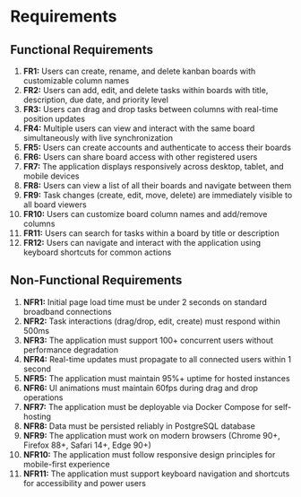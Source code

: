 # Requirements

## Functional Requirements

1. **FR1:** Users can create, rename, and delete kanban boards with customizable column names
2. **FR2:** Users can add, edit, and delete tasks within boards with title, description, due date, and priority level
3. **FR3:** Users can drag and drop tasks between columns with real-time position updates
4. **FR4:** Multiple users can view and interact with the same board simultaneously with live synchronization
5. **FR5:** Users can create accounts and authenticate to access their boards
6. **FR6:** Users can share board access with other registered users
7. **FR7:** The application displays responsively across desktop, tablet, and mobile devices
8. **FR8:** Users can view a list of all their boards and navigate between them
9. **FR9:** Task changes (create, edit, move, delete) are immediately visible to all board viewers
10. **FR10:** Users can customize board column names and add/remove columns
11. **FR11:** Users can search for tasks within a board by title or description
12. **FR12:** Users can navigate and interact with the application using keyboard shortcuts for common actions

## Non-Functional Requirements

1. **NFR1:** Initial page load time must be under 2 seconds on standard broadband connections
2. **NFR2:** Task interactions (drag/drop, edit, create) must respond within 500ms
3. **NFR3:** The application must support 100+ concurrent users without performance degradation
4. **NFR4:** Real-time updates must propagate to all connected users within 1 second
5. **NFR5:** The application must maintain 95%+ uptime for hosted instances
6. **NFR6:** UI animations must maintain 60fps during drag and drop operations
7. **NFR7:** The application must be deployable via Docker Compose for self-hosting
8. **NFR8:** Data must be persisted reliably in PostgreSQL database
9. **NFR9:** The application must work on modern browsers (Chrome 90+, Firefox 88+, Safari 14+, Edge 90+)
10. **NFR10:** The application must follow responsive design principles for mobile-first experience
11. **NFR11:** The application must support keyboard navigation and shortcuts for accessibility and power users

